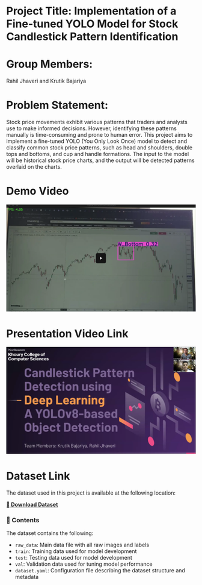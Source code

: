 # Project Title: Implementation of a Fine-tuned YOLO Model for Stock Candlestick Pattern Identification

# Group Members: 
Rahil Jhaveri and Krutik Bajariya


# Problem Statement:
Stock price movements exhibit various patterns that traders and analysts use to make informed decisions. However, identifying these patterns manually is time-consuming and prone to human error. This project aims to implement a fine-tuned YOLO (You Only Look Once) model to detect and classify common stock price patterns, such as head and shoulders, double tops and bottoms, and cup and handle formations. The input to the model will be historical stock price charts, and the output will be detected patterns overlaid on the charts.

# Demo Video
[![Watch the video](Demo_Thumbnail.png)](https://drive.google.com/file/d/1uyz0cCfBZchSesqdDg8QN-RptX2NlR6O/view?usp=drive_link)

# Presentation Video Link
[![Watch the video](Presentation_Thumbnail.png)](https://drive.google.com/file/d/1Rk8qp6Oti3bfloX65UA2tJw_yR0WSopv/view?usp=sharing)

# Dataset Link
The dataset used in this project is available at the following location:

**[📎 Download Dataset](https://drive.google.com/drive/folders/1KKTvYTwWtxgQmVlzujrY67OdkGqzQiSv?usp=drive_link)**  

### 📁 Contents
The dataset contains the following:
- `raw_data`: Main data file with all raw images and labels
- `train`: Training data used for model development
- `test`: Testing data used for model development
- `val`: Validation data used for tuning model performance
- `dataset.yaml`: Configuration file describing the dataset structure and metadata